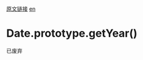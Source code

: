 <a href="https://developer.mozilla.org/zh-CN/docs/Web/JavaScript/Reference/Global_Objects/Date/getUTCSeconds" target="_blank">原文链接</a>
<a href="https://developer.mozilla.org/en-US/docs/Web/JavaScript/Reference/Global_Objects/Date/getUTCSeconds" target="_blank">en</a>

# Date.prototype.getYear()

<p class="danger">已废弃</p>